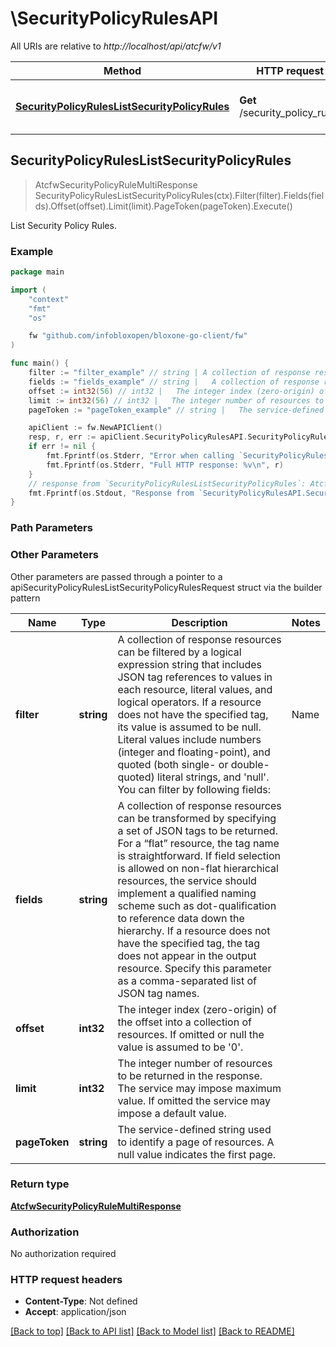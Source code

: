 # \SecurityPolicyRulesAPI

All URIs are relative to *http://localhost/api/atcfw/v1*

Method | HTTP request | Description
------------- | ------------- | -------------
[**SecurityPolicyRulesListSecurityPolicyRules**](SecurityPolicyRulesAPI.md#SecurityPolicyRulesListSecurityPolicyRules) | **Get** /security_policy_rules | List Security Policy Rules.



## SecurityPolicyRulesListSecurityPolicyRules

> AtcfwSecurityPolicyRuleMultiResponse SecurityPolicyRulesListSecurityPolicyRules(ctx).Filter(filter).Fields(fields).Offset(offset).Limit(limit).PageToken(pageToken).Execute()

List Security Policy Rules.



### Example

```go
package main

import (
	"context"
	"fmt"
	"os"

	fw "github.com/infobloxopen/bloxone-go-client/fw"
)

func main() {
	filter := "filter_example" // string | A collection of response resources can be filtered by a logical expression string that includes JSON tag references to values in each resource, literal values, and logical operators. If a resource does not have the specified tag, its value is assumed to be null.  Literal values include numbers (integer and floating-point), and quoted (both single- or double-quoted) literal strings, and 'null'.  You can filter by following fields:  | Name               | type   | Supported Ops    | | ------------------ | ------ | ---------------- | | policy_id          | int32  | ==               | | list_id            | int32  | ==               | | category_filter_id | int32  | ==               |  Groupping operators (and, or, not, ()) are not supported.  (optional)
	fields := "fields_example" // string |   A collection of response resources can be transformed by specifying a set of JSON tags to be returned. For a “flat” resource, the tag name is straightforward. If field selection is allowed on non-flat hierarchical resources, the service should implement a qualified naming scheme such as dot-qualification to reference data down the hierarchy. If a resource does not have the specified tag, the tag does not appear in the output resource.  Specify this parameter as a comma-separated list of JSON tag names.         (optional)
	offset := int32(56) // int32 |   The integer index (zero-origin) of the offset into a collection of resources. If omitted or null the value is assumed to be '0'.          (optional)
	limit := int32(56) // int32 |   The integer number of resources to be returned in the response. The service may impose maximum value. If omitted the service may impose a default value.          (optional)
	pageToken := "pageToken_example" // string |   The service-defined string used to identify a page of resources. A null value indicates the first page.          (optional)

	apiClient := fw.NewAPIClient()
	resp, r, err := apiClient.SecurityPolicyRulesAPI.SecurityPolicyRulesListSecurityPolicyRules(context.Background()).Filter(filter).Fields(fields).Offset(offset).Limit(limit).PageToken(pageToken).Execute()
	if err != nil {
		fmt.Fprintf(os.Stderr, "Error when calling `SecurityPolicyRulesAPI.SecurityPolicyRulesListSecurityPolicyRules``: %v\n", err)
		fmt.Fprintf(os.Stderr, "Full HTTP response: %v\n", r)
	}
	// response from `SecurityPolicyRulesListSecurityPolicyRules`: AtcfwSecurityPolicyRuleMultiResponse
	fmt.Fprintf(os.Stdout, "Response from `SecurityPolicyRulesAPI.SecurityPolicyRulesListSecurityPolicyRules`: %v\n", resp)
}
```

### Path Parameters



### Other Parameters

Other parameters are passed through a pointer to a apiSecurityPolicyRulesListSecurityPolicyRulesRequest struct via the builder pattern


Name | Type | Description  | Notes
------------- | ------------- | ------------- | -------------
 **filter** | **string** | A collection of response resources can be filtered by a logical expression string that includes JSON tag references to values in each resource, literal values, and logical operators. If a resource does not have the specified tag, its value is assumed to be null.  Literal values include numbers (integer and floating-point), and quoted (both single- or double-quoted) literal strings, and &#39;null&#39;.  You can filter by following fields:  | Name               | type   | Supported Ops    | | ------------------ | ------ | ---------------- | | policy_id          | int32  | &#x3D;&#x3D;               | | list_id            | int32  | &#x3D;&#x3D;               | | category_filter_id | int32  | &#x3D;&#x3D;               |  Groupping operators (and, or, not, ()) are not supported.  | 
 **fields** | **string** |   A collection of response resources can be transformed by specifying a set of JSON tags to be returned. For a “flat” resource, the tag name is straightforward. If field selection is allowed on non-flat hierarchical resources, the service should implement a qualified naming scheme such as dot-qualification to reference data down the hierarchy. If a resource does not have the specified tag, the tag does not appear in the output resource.  Specify this parameter as a comma-separated list of JSON tag names.         | 
 **offset** | **int32** |   The integer index (zero-origin) of the offset into a collection of resources. If omitted or null the value is assumed to be &#39;0&#39;.          | 
 **limit** | **int32** |   The integer number of resources to be returned in the response. The service may impose maximum value. If omitted the service may impose a default value.          | 
 **pageToken** | **string** |   The service-defined string used to identify a page of resources. A null value indicates the first page.          | 

### Return type

[**AtcfwSecurityPolicyRuleMultiResponse**](AtcfwSecurityPolicyRuleMultiResponse.md)

### Authorization

No authorization required

### HTTP request headers

- **Content-Type**: Not defined
- **Accept**: application/json

[[Back to top]](#) [[Back to API list]](../README.md#documentation-for-api-endpoints)
[[Back to Model list]](../README.md#documentation-for-models)
[[Back to README]](../README.md)

